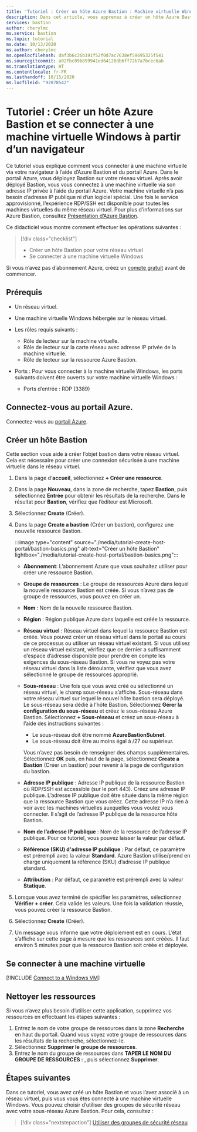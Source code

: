 ```yaml
---
title: 'Tutoriel : Créer un hôte Azure Bastion : Machine virtuelle Windows : portail'
description: Dans cet article, vous apprenez à créer un hôte Azure Bastion et à vous connecter à une machine virtuelle Windows.
services: bastion
author: cherylmc
ms.service: bastion
ms.topic: tutorial
ms.date: 10/13/2020
ms.author: cherylmc
ms.openlocfilehash: daf3b6c36b191f52f0d7ac7638ef59695325f541
ms.sourcegitcommit: a92fbc09b859941ed64128db6ff72b7a7bcec6ab
ms.translationtype: HT
ms.contentlocale: fr-FR
ms.lasthandoff: 10/15/2020
ms.locfileid: "92078542"
---
```

# <a name="tutorial-create-an-azure-bastion-host-and-connect-to-a-windows-vm-through-a-browser"></a>Tutoriel : Créer un hôte Azure Bastion et se connecter à une machine virtuelle Windows à partir d’un navigateur

Ce tutoriel vous explique comment vous connecter à une machine virtuelle via votre navigateur à l’aide d’Azure Bastion et du portail Azure. Dans le portail Azure, vous déployez Bastion sur votre réseau virtuel. Après avoir déployé Bastion, vous vous connectez à une machine virtuelle via son adresse IP privée à l’aide du portail Azure. Votre machine virtuelle n’a pas besoin d’adresse IP publique ni d’un logiciel spécial. Une fois le service approvisionné, l’expérience RDP/SSH est disponible pour toutes les machines virtuelles du même réseau virtuel. Pour plus d’informations sur Azure Bastion, consultez [Présentation d’Azure Bastion](bastion-overview.md).

Ce didacticiel vous montre comment effectuer les opérations suivantes :

> [!div class="checklist"]
> * Créer un hôte Bastion pour votre réseau virtuel
> * Se connecter à une machine virtuelle Windows

Si vous n’avez pas d’abonnement Azure, créez un [compte gratuit](https://azure.microsoft.com/free/?WT.mc_id=A261C142F) avant de commencer.

## <a name="prerequisites"></a>Prérequis

* Un réseau virtuel.
* Une machine virtuelle Windows hébergée sur le réseau virtuel.
* Les rôles requis suivants :
  * Rôle de lecteur sur la machine virtuelle.
  * Rôle de lecteur sur la carte réseau avec adresse IP privée de la machine virtuelle.
  * Rôle de lecteur sur la ressource Azure Bastion.

* Ports : Pour vous connecter à la machine virtuelle Windows, les ports suivants doivent être ouverts sur votre machine virtuelle Windows :
  * Ports d’entrée : RDP (3389)

## <a name="sign-in-to-the-azure-portal"></a>Connectez-vous au portail Azure.

Connectez-vous au [portail Azure](https://portal.azure.com).

## <a name="create-a-bastion-host"></a><a name="createhost"></a>Créer un hôte Bastion

Cette section vous aide à créer l’objet bastion dans votre réseau virtuel. Cela est nécessaire pour créer une connexion sécurisée à une machine virtuelle dans le réseau virtuel.

1. Dans la page d’**accueil**, sélectionnez **+ Créer une ressource**.
1. Dans la page **Nouveau**, dans la zone de recherche, tapez **Bastion**, puis sélectionnez **Entrée** pour obtenir les résultats de la recherche. Dans le résultat pour **Bastion**, vérifiez que l’éditeur est Microsoft.
1. Sélectionnez **Create** (Créer).
1. Dans la page **Create a bastion** (Créer un bastion), configurez une nouvelle ressource Bastion.

   :::image type="content" source="./media/tutorial-create-host-portal/bastion-basics.png" alt-text="Créer un hôte Bastion" lightbox="./media/tutorial-create-host-portal/bastion-basics.png":::

    * **Abonnement**: L’abonnement Azure que vous souhaitez utiliser pour créer une ressource Bastion.
    * **Groupe de ressources** : Le groupe de ressources Azure dans lequel la nouvelle ressource Bastion est créée. Si vous n’avez pas de groupe de ressources, vous pouvez en créer un.
    * **Nom** : Nom de la nouvelle ressource Bastion.
    * **Région** : Région publique Azure dans laquelle est créée la ressource.
    * **Réseau virtuel** : Réseau virtuel dans lequel la ressource Bastion est créée. Vous pouvez créer un réseau virtuel dans le portail au cours de ce processus ou utiliser un réseau virtuel existant. Si vous utilisez un réseau virtuel existant, vérifiez que ce dernier a suffisamment d’espace d’adresse disponible pour prendre en compte les exigences du sous-réseau Bastion. Si vous ne voyez pas votre réseau virtuel dans la liste déroulante, vérifiez que vous avez sélectionné le groupe de ressources approprié.
    * **Sous-réseau** : Une fois que vous avez créé ou sélectionné un réseau virtuel, le champ sous-réseau s’affiche. Sous-réseau dans votre réseau virtuel sur lequel le nouvel hôte bastion sera déployé. Le sous-réseau sera dédié à l’hôte Bastion. Sélectionnez **Gérer la configuration du sous-réseau** et créez le sous-réseau Azure Bastion. Sélectionnez **+ Sous-réseau** et créez un sous-réseau à l’aide des instructions suivantes :

         * Le sous-réseau doit être nommé **AzureBastionSubnet**.
         * Le sous-réseau doit être au moins égal à /27 ou supérieur.

      Vous n’avez pas besoin de renseigner des champs supplémentaires. Sélectionnez **OK** puis, en haut de la page, sélectionnez **Create a Bastion** (Créer un bastion) pour revenir à la page de configuration du bastion.
    * **Adresse IP publique** : Adresse IP publique de la ressource Bastion où RDP/SSH est accessible (sur le port 443). Créez une adresse IP publique. L’adresse IP publique doit être située dans la même région que la ressource Bastion que vous créez. Cette adresse IP n’a rien à voir avec les machines virtuelles auxquelles vous voulez vous connecter. Il s’agit de l’adresse IP publique de la ressource hôte Bastion.
    * **Nom de l’adresse IP publique** : Nom de la ressource de l’adresse IP publique. Pour ce tutoriel, vous pouvez laisser la valeur par défaut.
    * **Référence (SKU) d'adresse IP publique** : Par défaut, ce paramètre est prérempli avec la valeur **Standard**. Azure Bastion utilise/prend en charge uniquement la référence (SKU) d’adresse IP publique standard.
    * **Attribution** : Par défaut, ce paramètre est prérempli avec la valeur **Statique**.

1. Lorsque vous avez terminé de spécifier les paramètres, sélectionnez **Vérifier + créer**. Cela valide les valeurs. Une fois la validation réussie, vous pouvez créer la ressource Bastion.
1. Sélectionnez **Create** (Créer).
1. Un message vous informe que votre déploiement est en cours. L’état s’affiche sur cette page à mesure que les ressources sont créées. Il faut environ 5 minutes pour que la ressource Bastion soit créée et déployée.

## <a name="connect-to-a-vm"></a>Se connecter à une machine virtuelle

[!INCLUDE [Connect to a Windows VM](../../includes/bastion-vm-rdp.md)]

## <a name="clean-up-resources"></a>Nettoyer les ressources

Si vous n’avez plus besoin d’utiliser cette application, supprimez vos ressources en effectuant les étapes suivantes :

1. Entrez le nom de votre groupe de ressources dans la zone **Recherche** en haut du portail. Quand vous voyez votre groupe de ressources dans les résultats de la recherche, sélectionnez-le.
1. Sélectionnez **Supprimer le groupe de ressources**.
1. Entrez le nom du groupe de ressources dans **TAPER LE NOM DU GROUPE DE RESSOURCES :** , puis sélectionnez **Supprimer**.

## <a name="next-steps"></a>Étapes suivantes

Dans ce tutoriel, vous avez créé un hôte Bastion et vous l’avez associé à un réseau virtuel, puis vous vous êtes connecté à une machine virtuelle Windows. Vous pouvez choisir d’utiliser des groupes de sécurité réseau avec votre sous-réseau Azure Bastion. Pour cela, consultez :

> [!div class="nextstepaction"]
> [Utiliser des groupes de sécurité réseau](bastion-nsg.md)
